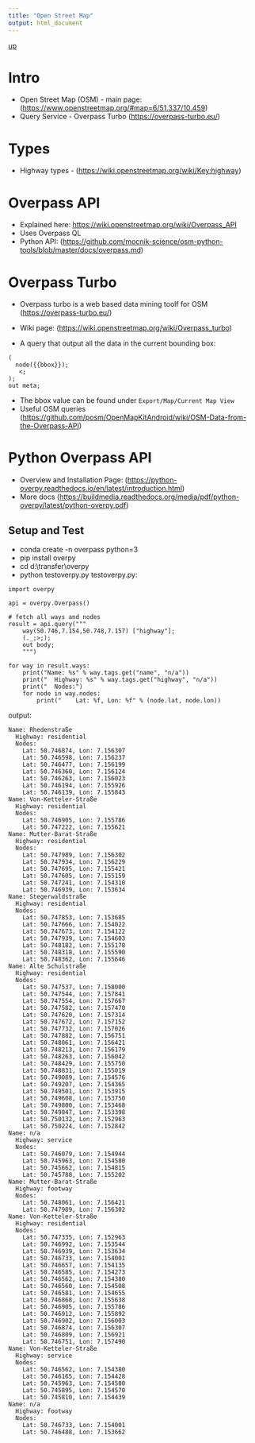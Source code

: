 ```yaml
---
title: "Open Street Map"
output: html_document
---
```

[up](https://mikewise2718.github.io/markdowndocs/)

# Intro
- Open Street Map (OSM)  - main page: (https://www.openstreetmap.org/#map=6/51.337/10.459)
- Query Service - Overpass Turbo (https://overpass-turbo.eu/)


# Types
- Highway types - (https://wiki.openstreetmap.org/wiki/Key:highway)

# Overpass API
- Explained here: https://wiki.openstreetmap.org/wiki/Overpass_API 
- Uses Overpass QL 
- Python API: (https://github.com/mocnik-science/osm-python-tools/blob/master/docs/overpass.md)

# Overpass Turbo
- Overpass turbo is a web based data mining toolf for OSM (https://overpass-turbo.eu/)
- Wiki page: (https://wiki.openstreetmap.org/wiki/Overpass_turbo)

- A query that output all the data in the current bounding box:
```
(
  node({{bbox}});
   <;
);
out meta;
```
- The bbox value can be found under `Export/Map/Current Map View`
- Useful OSM queries (https://github.com/posm/OpenMapKitAndroid/wiki/OSM-Data-from-the-Overpass-API)

# Python Overpass API
- Overview and Installation Page: (https://python-overpy.readthedocs.io/en/latest/introduction.html)
- More docs (https://buildmedia.readthedocs.org/media/pdf/python-overpy/latest/python-overpy.pdf)

## Setup and Test
- conda create -n overpass python=3
- pip install overpy
- cd d:\transfer\overpy
- python testoverpy.py
testoverpy.py:
```
import overpy

api = overpy.Overpass()

# fetch all ways and nodes
result = api.query("""
    way(50.746,7.154,50.748,7.157) ["highway"];
    (._;>;);
    out body;
    """)

for way in result.ways:
    print("Name: %s" % way.tags.get("name", "n/a"))
    print("  Highway: %s" % way.tags.get("highway", "n/a"))
    print("  Nodes:")
    for node in way.nodes:
        print("    Lat: %f, Lon: %f" % (node.lat, node.lon))
```
output:
```
Name: Rhedenstraße
  Highway: residential
  Nodes:
    Lat: 50.746874, Lon: 7.156307
    Lat: 50.746598, Lon: 7.156237
    Lat: 50.746477, Lon: 7.156199
    Lat: 50.746360, Lon: 7.156124
    Lat: 50.746263, Lon: 7.156023
    Lat: 50.746194, Lon: 7.155926
    Lat: 50.746139, Lon: 7.155843
Name: Von-Ketteler-Straße
  Highway: residential
  Nodes:
    Lat: 50.746905, Lon: 7.155786
    Lat: 50.747222, Lon: 7.155621
Name: Mutter-Barat-Straße
  Highway: residential
  Nodes:
    Lat: 50.747989, Lon: 7.156302
    Lat: 50.747934, Lon: 7.156229
    Lat: 50.747695, Lon: 7.155421
    Lat: 50.747605, Lon: 7.155159
    Lat: 50.747241, Lon: 7.154310
    Lat: 50.746939, Lon: 7.153634
Name: Stegerwaldstraße
  Highway: residential
  Nodes:
    Lat: 50.747853, Lon: 7.153685
    Lat: 50.747666, Lon: 7.154022
    Lat: 50.747673, Lon: 7.154122
    Lat: 50.747939, Lon: 7.154603
    Lat: 50.748182, Lon: 7.155178
    Lat: 50.748318, Lon: 7.155590
    Lat: 50.748362, Lon: 7.155646
Name: Alte Schulstraße
  Highway: residential
  Nodes:
    Lat: 50.747537, Lon: 7.158000
    Lat: 50.747544, Lon: 7.157841
    Lat: 50.747554, Lon: 7.157667
    Lat: 50.747582, Lon: 7.157470
    Lat: 50.747620, Lon: 7.157314
    Lat: 50.747672, Lon: 7.157152
    Lat: 50.747732, Lon: 7.157026
    Lat: 50.747882, Lon: 7.156751
    Lat: 50.748061, Lon: 7.156421
    Lat: 50.748213, Lon: 7.156179
    Lat: 50.748263, Lon: 7.156042
    Lat: 50.748429, Lon: 7.155750
    Lat: 50.748831, Lon: 7.155019
    Lat: 50.749089, Lon: 7.154576
    Lat: 50.749207, Lon: 7.154365
    Lat: 50.749501, Lon: 7.153915
    Lat: 50.749608, Lon: 7.153750
    Lat: 50.749800, Lon: 7.153468
    Lat: 50.749847, Lon: 7.153398
    Lat: 50.750132, Lon: 7.152963
    Lat: 50.750224, Lon: 7.152842
Name: n/a
  Highway: service
  Nodes:
    Lat: 50.746079, Lon: 7.154944
    Lat: 50.745963, Lon: 7.154580
    Lat: 50.745662, Lon: 7.154815
    Lat: 50.745788, Lon: 7.155202
Name: Mutter-Barat-Straße
  Highway: footway
  Nodes:
    Lat: 50.748061, Lon: 7.156421
    Lat: 50.747989, Lon: 7.156302
Name: Von-Ketteler-Straße
  Highway: residential
  Nodes:
    Lat: 50.747335, Lon: 7.152963
    Lat: 50.746992, Lon: 7.153544
    Lat: 50.746939, Lon: 7.153634
    Lat: 50.746733, Lon: 7.154001
    Lat: 50.746657, Lon: 7.154135
    Lat: 50.746585, Lon: 7.154273
    Lat: 50.746562, Lon: 7.154380
    Lat: 50.746560, Lon: 7.154508
    Lat: 50.746581, Lon: 7.154655
    Lat: 50.746868, Lon: 7.155638
    Lat: 50.746905, Lon: 7.155786
    Lat: 50.746912, Lon: 7.155892
    Lat: 50.746902, Lon: 7.156003
    Lat: 50.746874, Lon: 7.156307
    Lat: 50.746809, Lon: 7.156921
    Lat: 50.746751, Lon: 7.157490
Name: Von-Ketteler-Straße
  Highway: service
  Nodes:
    Lat: 50.746562, Lon: 7.154380
    Lat: 50.746165, Lon: 7.154428
    Lat: 50.745963, Lon: 7.154580
    Lat: 50.745895, Lon: 7.154570
    Lat: 50.745810, Lon: 7.154439
Name: n/a
  Highway: footway
  Nodes:
    Lat: 50.746733, Lon: 7.154001
    Lat: 50.746488, Lon: 7.153662
```
